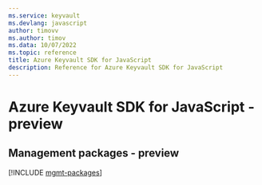 ```yaml
---
ms.service: keyvault
ms.devlang: javascript
author: timovv
ms.author: timov
ms.data: 10/07/2022
ms.topic: reference
title: Azure Keyvault SDK for JavaScript
description: Reference for Azure Keyvault SDK for JavaScript
---
```

# Azure Keyvault SDK for JavaScript - preview

## Management packages - preview
[!INCLUDE [mgmt-packages](keyvault-mgmt-index.md)]
